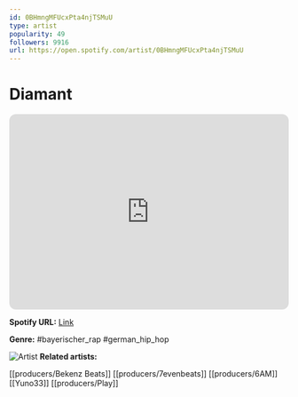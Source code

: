 ```yaml
---
id: 0BHmngMFUcxPta4njTSMuU
type: artist
popularity: 49
followers: 9916
url: https://open.spotify.com/artist/0BHmngMFUcxPta4njTSMuU
---
```

# Diamant

<iframe style="border-radius:12px" src="https://open.spotify.com/embed/artist/0BHmngMFUcxPta4njTSMuU" width="100%" height="352" frameBorder="0" allowfullscreen="" allow="autoplay; clipboard-write; encrypted-media; fullscreen; picture-in-picture" loading="lazy"></iframe>

**Spotify URL:** [Link](https://open.spotify.com/artist/0BHmngMFUcxPta4njTSMuU)

**Genre:**  #bayerischer_rap #german_hip_hop

![Artist](https://i.scdn.co/image/ab6761610000e5eb76102815520a89fb0d1ab32c)
**Related artists:**

[[producers/Bekenz Beats]]
[[producers/7evenbeats]]
[[producers/6AM]]
[[Yuno33]]
[[producers/Play]]
